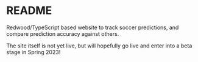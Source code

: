 # README

Redwood/TypeScript based website to track soccer predictions, and compare prediction accuracy against others.

The site itself is not yet live, but will hopefully go live and enter into a beta stage in Spring 2023!
